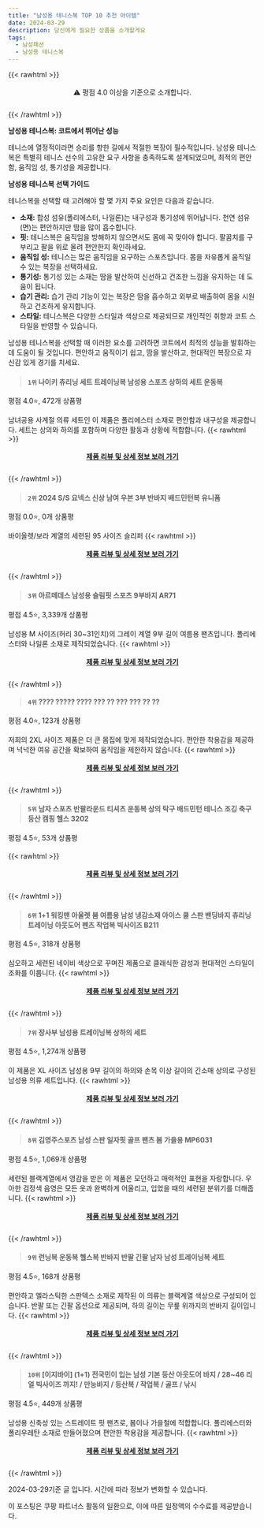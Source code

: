 ```yaml
---
title: "남성용 테니스복 TOP 10 추천 아이템"
date: 2024-03-29
description: 당신에게 필요한 상품을 소개할게요
tags:
  - 남성패션
  - 남성용 테니스복
---
```

{{< rawhtml >}}<div class="toc" style="text-align: center; height: 50px; line-height: 2;">  <p>⚠️ 평점 4.0 이상을 기준으로 소개합니다.<br></p></div> {{< /rawhtml >}}

**남성용 테니스복: 코트에서 뛰어난 성능**

테니스에 열정적이라면 승리를 향한 길에서 적절한 복장이 필수적입니다. 남성용 테니스복은 특별히 테니스 선수의 고유한 요구 사항을 충족하도록 설계되었으며, 최적의 편안함, 움직임 성, 통기성을 제공합니다.

**남성용 테니스복 선택 가이드**

테니스복을 선택할 때 고려해야 할 몇 가지 주요 요인은 다음과 같습니다.

* **소재:** 합성 섬유(폴리에스터, 나일론)는 내구성과 통기성에 뛰어납니다. 천연 섬유(면)는 편안하지만 땀을 많이 흡수합니다.
* **핏:** 테니스복은 움직임을 방해하지 않으면서도 몸에 꼭 맞아야 합니다. 팔꿈치를 구부리고 팔을 위로 올려 편안한지 확인하세요.
* **움직임 성:** 테니스는 많은 움직임을 요구하는 스포츠입니다. 몸을 자유롭게 움직일 수 있는 복장을 선택하세요.
* **통기성:** 통기성 있는 소재는 땀을 발산하여 신선하고 건조한 느낌을 유지하는 데 도움이 됩니다.
* **습기 관리:** 습기 관리 기능이 있는 복장은 땀을 흡수하고 외부로 배출하여 몸을 시원하고 건조하게 유지합니다.
* **스타일:** 테니스복은 다양한 스타일과 색상으로 제공되므로 개인적인 취향과 코트 스타일을 반영할 수 있습니다.

남성용 테니스복을 선택할 때 이러한 요소를 고려하면 코트에서 최적의 성능을 발휘하는 데 도움이 될 것입니다. 편안하고 움직이기 쉽고, 땀을 발산하고, 현대적인 복장으로 자신감 있게 경기를 치세요.


>#### `1위` 나이키 츄리닝 세트 트레이닝복 남성용 스포츠 상하의 세트 운동복
평점 4.0⭐, 472개 상품평

남녀공용 사계절 의류 세트인 이 제품은 폴리에스터 소재로 편안함과 내구성을 제공합니다. 세트는 상의와 하의를 포함하며 다양한 활동과 상황에 적합합니다.
{{< rawhtml >}}<div class="toc" style="text-align: center; height: 50px; line-height: 2;"><p><b><a href="https://link.coupang.com/re/AFFSDP?lptag=AF5033054&pageKey=7177300754&itemId=18094649988&vendorItemId=88423434943&traceid=V0-153-29caacaf41c25eb5&requestid=20240329142952628168885712&token=31850C%7CMIXED">제품 리뷰 및 상세 정보 보러 가기</a></b><br></p> </div>{{< /rawhtml >}}

>#### `2위` 2024 S/S 요넥스 신상 남여 우븐 3부 반바지 배드민턴복 유니폼
평점 0.0⭐, 0개 상품평

바이올렛/보라 계열의 세련된 95 사이즈 슬리퍼
{{< rawhtml >}}<div class="toc" style="text-align: center; height: 50px; line-height: 2;"><p><b><a href="https://link.coupang.com/re/AFFSDP?lptag=AF5033054&pageKey=7955918740&itemId=21981022663&vendorItemId=89028666496&traceid=V0-153-7c7e7f871d6ae1e9&clickBeacon=ji3j4B6mSxYYhsAajjxmLLAtgyCmgj8BpHQVg3TXjY8A6HfU9wrtVjUSgIKt80xqiTuau1xipfcXPSawoJVbLdneu0cC3_AXVI6sfemf1zt6cUzyLa09wZYmlgqdFAY2C-wi4OqZimXaTlGP0D7YG6iNeO5SC3XAQ6opCYqyabSE_-pny07Zjt-DXKMuL2zBLKBtWdTt0lQFmsLlv9ypTOuBhxU82M1j81HOmud8VsY_1TP3m641krYjpl5s51xDBjiXRLIMU6J6LOY3innL8OXj17Cil_rZrGFi1SX1uDv5qYHCimUPolL0tXuwEX2mhFNMOO7XE3FjPzSQotVm3eKPOHqziPkM96_amik7TjhZLSKpZqEbMhs-LoN5wLFeJtR0Bq2-MuWJ59djDip1NsolWlVofb5K3SYnInv5S34QjxCe4SD5HpP3JBeCiXcngL8N0rGtQvuNcDInZo5IAaReTN9UVXsyHwW_vjyx6MOStA81GZpipr04N4aP7Fe7Y6MbfhEVizzr3au50u8cObe6Stgn4hX0gT66oWW5Yf3bRmiO1fDZwNdo-5QaUvro4Je28ksXC8KBOMGeubK3PfDMoXqo9zBneFaWkeWGqpvJ9OwO4IicxI7cLnF5ooybUvs_0UHhosJN3FJfGNLjTQooYCNjWKrg0E7hAizZZEdOfXQAvxkAc3iv_gNMxSYBJMn2bdYW9COCu7dc6Y7zIZ-UUtXO8NAajINtVwtqq20T57Pa7_BOx6um44sHJmWndY2pkJPDSwG3VvKNBqyjqx9r6zC5xrW_z3kEqF3RUJVk1Z_BZesRgdGZpgBdOILVor2hFct6w1d-5w39kanVOMFe5dJ0g_I_V6jHyS77kYQ0J8xLA6f4jLTPj9WaZI9mS4KFSSVtoZNa1EQ6F_f7fKkdTEpjxRvl9GeX2xtqekFUnsl7E5vcvMpTtBA%3D&requestid=20240329142952628168885712&token=31850C%7CMIXED">제품 리뷰 및 상세 정보 보러 가기</a></b><br></p> </div>{{< /rawhtml >}}

>#### `3위` 아르메데스 남성용 슬림핏 스포츠 9부바지 AR71
평점 4.5⭐, 3,339개 상품평

남성용 M 사이즈(허리 30~31인치)의 그레이 계열 9부 길이 여름용 팬츠입니다. 폴리에스터와 나일론 소재로 제작되었습니다.
{{< rawhtml >}}<div class="toc" style="text-align: center; height: 50px; line-height: 2;"><p><b><a href="https://link.coupang.com/re/AFFSDP?lptag=AF5033054&pageKey=174033534&itemId=497037418&vendorItemId=4280703072&traceid=V0-153-04c1ccac492806d2&requestid=20240329142952628168885712&token=31850C%7CMIXED">제품 리뷰 및 상세 정보 보러 가기</a></b><br></p> </div>{{< /rawhtml >}}

>#### `4위` ???? ????? ???? ??? ?? ??? ??? ?? ??
평점 4.0⭐, 123개 상품평

저희의 2XL 사이즈 제품은 더 큰 몸집에 맞게 제작되었습니다. 편안한 착용감을 제공하며 넉넉한 여유 공간을 확보하여 움직임을 제한하지 않습니다.
{{< rawhtml >}}<div class="toc" style="text-align: center; height: 50px; line-height: 2;"><p><b><a href="https://link.coupang.com/re/AFFSDP?lptag=AF5033054&pageKey=7341904099&itemId=18872607498&vendorItemId=88252101724&traceid=V0-153-9f9bbd83be16d932&clickBeacon=tCp_goK60qPOsHp6tHep1EmUZb36MeCfrWLgFcu7bSTm5JazO1B8wTaBqPHGrivHjS6fMZS6_js3ji9lFL2EE1-FzfmfANInAbwT4lB1FPzjJqx5iagsDqNrTVpjOrg_QPzxOBnHcURadJq5x0X3cKBbOftaDJkO_f1Vjd96iIMA6hkGKoV4jyb98vpfHRLjiA6y_qnN8E4TkPnaaZFMKO84fABItcH5pB_oRUzAL4wRq6aWTHSnbBDS8cJN1l7S42odbYFOQxm2alxAdRv_y2OsXBCzqFKQe2VpMfW6t3vrML8juqeQvn0sflk9BcMMGk5B0ccwKv3RG9BMm0picnGZ2lEgHzt94-Y0OkgC7cHFjxbMgu7CbLWOIkI5v7Wrv0ZJmf1eReWYZcw8J1wJrkOZDxQGpJK7ovFumdJAPV6qOFSyE8dEQeQSY5onluX-sWy04jb-j16hCLG-626W_Y-o9BUrXjx79euVdZ05sGi64XMC_gxyJaaNK6Pxv14-IsKvDelm1BvMuhC-YQ26UHShMUGy6C1WSvkteutrvI0CIveBIm1wyYT-hho48xL43tbZueB22I8yZ38X-b1MhQFClEbye-1lCzdDefIvCDXkekqZnprLCicZWkZUzB7XSd7de89d8huATkXQBy_oXu_o1wc8ZzHM6DFyW6i5qiECTCcBp4DVpUT3wwcMTykug9XHmxj61lQbKPIyYey8T-d2MwhUtGlzraTQnEMP9bCE1cIndJQNR86okR5SUpmcgFH19Vx-F9V1kxUSQfR_Q_Onux_dQLScnx5nFyDFMWH_1L53KZ9mB5nArAzcZHo898yjY5qJoKxtxpiP2qLLnTgYrkY_cLKjDhieWJtErW3tmkRuKoKXiBQJd-rGyNiiegb4izhUFf_DoX94o6nviiV43FBqe-dNUdKxUQwytiIWhlwX-qDQTMkVs_ifyqWJYfMYMQ%3D%3D&requestid=20240329142952628168885712&token=31850C%7CMIXED">제품 리뷰 및 상세 정보 보러 가기</a></b><br></p> </div>{{< /rawhtml >}}

>#### `5위` 남자 스포츠 반팔라운드 티셔츠 운동복 상의 탁구 배드민턴 테니스 조깅 축구 등산 캠핑 헬스 3202
평점 4.5⭐, 53개 상품평


{{< rawhtml >}}<div class="toc" style="text-align: center; height: 50px; line-height: 2;"><p><b><a href="https://link.coupang.com/re/AFFSDP?lptag=AF5033054&pageKey=7575515574&itemId=19987379171&vendorItemId=83369009908&traceid=V0-153-a7295a4029f9cf5e&requestid=20240329142952628168885712&token=31850C%7CMIXED">제품 리뷰 및 상세 정보 보러 가기</a></b><br></p> </div>{{< /rawhtml >}}

>#### `6위` 1+1 워킹맨 아울렛 봄 여름용 남성 냉감소재 아이스 쿨 스판 밴딩바지 츄리닝 트레이닝 아웃도어 펜츠 작업복 빅사이즈 B211
평점 4.5⭐, 318개 상품평

심오하고 세련된 네이비 색상으로 꾸며진 제품으로 클래식한 감성과 현대적인 스타일이 조화를 이룹니다.
{{< rawhtml >}}<div class="toc" style="text-align: center; height: 50px; line-height: 2;"><p><b><a href="https://link.coupang.com/re/AFFSDP?lptag=AF5033054&pageKey=7170191861&itemId=18062329177&vendorItemId=85216066394&traceid=V0-153-cecc08bf715df2eb&clickBeacon=VfbHxC0YE_1XSmkWVWMlrwDizN9bCkPeLCH_WqN7QdCa0Zffg6WSh2mUthk6VrtQzPMYVMYX_I0VBmhQ0Hz6PIL19noxXmkcSOysR7Obi-Er-KUmFkPb8hU9H5GnULxXtGJhCMR_r8CBFOhmqv3MWV8bWVl-DFMGRyWmhG8wKUleKEuoYNYgBNDZDvGTyboC9BWg4BVUMpyOeVj0m-tmhfQccIt78WmgDTfbVdpYus7Fx6l6zddDBh1vDMtmEBjLwtshoT_YSc8htzV24U_MpO57iK0jwfqyR7epnuWNMyaCyt86WZPqv88qQCkBTr2MDmHPtITw0CwIgO6iD1LuXudfs8QnZImmd9HodUO9D1sHLwMRTkP7aTGG0Ju1EQNx43Y_z5tSqyEBqRNo-dSi5YDJHb6FydPdTsoJFO1Mtw3ixl0D6LN2O79A9AaDdHD3Ss8anWhvG0mgiM-yYbdLkBjmzanrLbxjDtiQTnRkz6seEHfqKCxnnF_8Iv_9EZSJJG6ZFvEtNXznHKbVl2A2_G9ksCl6nUssq5s5mBXy93-qLo3_agF5uzuvTE_q03_XXVr3Xq-nbp7AByYd63OpyEIFB2MBes8dU3b8qDYZH2uYK-eFNzrU-ItDoNGmtnwXNOlmBX_JYMInEil7S2lg8wRpGOsnbE-wJJktFRQcARtqq-5OalVq6mVoigTMzAbb0XtQMtTGPxP-WiHlYEDtxYYpb9Oivj50XkH3z0CjxiWOjla_57JxhPyQTzqbEcN66GCDf6OyXbzEvi8h0ERnBCBCdf5cxEmNlh920domubHy9ur_Napqk9zXDCIgH_W07CpvkdZmhiCxaJdkIiu3VzUlK1F48WvSK_zEPuF1KaNucGCB0QiswYrUkdcQveRwqjMZgrxvXYNWvs8HKfLrARXgIdrK2TijLfeaD0IoEOp9m9yySVUWlSl_BW8BuDU%3D&requestid=20240329142952628168885712&token=31850C%7CMIXED">제품 리뷰 및 상세 정보 보러 가기</a></b><br></p> </div>{{< /rawhtml >}}

>#### `7위` 장사부 남성용 트레이닝복 상하의 세트
평점 4.5⭐, 1,274개 상품평

이 제품은 XL 사이즈 남성용 9부 길이의 하의와 손목 이상 길이의 긴소매 상의로 구성된 남성용 의류 세트입니다.
{{< rawhtml >}}<div class="toc" style="text-align: center; height: 50px; line-height: 2;"><p><b><a href="https://link.coupang.com/re/AFFSDP?lptag=AF5033054&pageKey=2229496707&itemId=3803919213&vendorItemId=88387582763&traceid=V0-153-0fc07870bca135a6&requestid=20240329142952628168885712&token=31850C%7CMIXED">제품 리뷰 및 상세 정보 보러 가기</a></b><br></p> </div>{{< /rawhtml >}}

>#### `8위` 김영주스포츠 남성 스판 일자핏 골프 팬츠 봄 가을용 MP6031
평점 4.5⭐, 1,069개 상품평

세련된 블랙계열에서 영감을 받은 이 제품은 모던하고 매력적인 표현을 자랑합니다. 우아한 검정색 음영은 모든 옷과 완벽하게 어울리고, 입었을 때의 세련된 분위기를 더해줍니다.
{{< rawhtml >}}<div class="toc" style="text-align: center; height: 50px; line-height: 2;"><p><b><a href="https://link.coupang.com/re/AFFSDP?lptag=AF5033054&pageKey=6760688708&itemId=17946092100&vendorItemId=85201226752&traceid=V0-153-be36da5d47aa8f22&clickBeacon=xxzTHQS7GDzSzhuwxxAkWiv1thIbnm7VrOql8Nq2-DYiXsHXZToz9IDLDJUUO4tErUwITy37AXDbQ9a31aOkcHsn3UZsrn-8inny5d5lXlPzBSMEYYBaSYtTUNhoVjlPSykTc6dxZFGB_lSYj9di-vvsoW-yaD6MYbjeKCPYT_dMkXsJ-POSo4iOd7VnPr-gIwpIRZp-yfY7AOUQtQmPWyMDPPNHRu-OdbwpV42qQxkqaNh2kekmHWWrfYmS4ZFtLoBEfBIb2-jA7bi3ktNocY4P88UmKsC1IOKbS10baROhWDkkkj79Efb6KmNIhIS69tqX2lXoSolfHSjeFSSGTaO3XyvL00FFgts1whmkEv7dz3FkUZ4C8G_bn0kEsqr_0CYnNZPDBxCXwGJ2Y6DiWkoY9rkUe_Wk0kfl7W_fWST8zWPO1o8GMYyjOJ66IJn67tvS8wbv7pI7dvscf3n2O1F6GneBr9OWUxUgy4r6p1k-8u1H_FstM5FwiMM9c8EA93xTOylZR1XYWTl3ik2Zu9zlfbCURf6uFnr9diI_C_qzc3GDDkbAfCJtAcV_8cBug8_JES7IACFy77Rr2wgseggl1m-wSfwOfCRlaqCETEmvN5MzI0PnYaSfgenll3X-onQI0w7O8caFjHbhJjQcg7q8D7DgNqbIgc51C9HUemgUNCIsQ7I6kCxFB0uwNf51SlRnwVW7nHFuPsrJJvM53D6JcWa7TeC5Y64B25TIlpFxs2AJ0hTJjHC673DRMgtRVhXFXKbEUIclK2hZG7ABP0cUgk7US1K2dV1Uk8k-CqTlcIySuy8JzY0FAZhzQ-rlePCoKcg5Wxe5aoTlHvCY3mJsAtRDrMWVJd7nxPaQ7I3AjNCW2LmxcCDeWSGgR94gFWqNhznV-t6fGnVSrAU7oa4ftLQ5MVsG7QdZORiAq_anxLEDPWsDMge_eqGf&requestid=20240329142952628168885712&token=31850C%7CMIXED">제품 리뷰 및 상세 정보 보러 가기</a></b><br></p> </div>{{< /rawhtml >}}

>#### `9위` 런닝복 운동복 헬스복 반바지 반팔 긴팔 남자 남성 트레이닝복 세트
평점 4.5⭐, 168개 상품평

편안하고 엘라스틱한 스판덱스 소재로 제작된 이 의류는 블랙계열 색상으로 구성되어 있습니다. 반팔 또는 긴팔 옵션으로 제공되며, 하의 길이는 무릎 위까지의 반바지 길이입니다.
{{< rawhtml >}}<div class="toc" style="text-align: center; height: 50px; line-height: 2;"><p><b><a href="https://link.coupang.com/re/AFFSDP?lptag=AF5033054&pageKey=6333940572&itemId=13256764933&vendorItemId=77462155825&traceid=V0-153-4a23a736754b6019&requestid=20240329142952628168885712&token=31850C%7CMIXED">제품 리뷰 및 상세 정보 보러 가기</a></b><br></p> </div>{{< /rawhtml >}}

>#### `10위` [이지바이] (1+1) 전국민이 입는 남성 기본 등산 아웃도어 바지 / 28~46 리얼 빅사이즈 까지! / 만능바지 / 등산복 / 작업복 / 골프 / 낚시
평점 4.5⭐, 449개 상품평

남성용 신축성 있는 스트레이트 핏 팬츠로, 봄이나 가을철에 적합합니다. 폴리에스터와 폴리우레탄 소재로 만들어졌으며 편안한 착용감을 제공합니다.
{{< rawhtml >}}<div class="toc" style="text-align: center; height: 50px; line-height: 2;"><p><b><a href="https://link.coupang.com/re/AFFSDP?lptag=AF5033054&pageKey=7217104688&itemId=21192132693&vendorItemId=88811636174&traceid=V0-153-ba14a6c51a76b62d&clickBeacon=1rjCvB1DbYqRhYa61o7tz0EQoCYkhpwfve9rBfgz8rftodBIupymnUXczjDhqVki-zz61YPk2WNJaJ9fXq3ZM5UeDcnmTMo_hKqHkNzuUBpx0_a2cQw1moeHAZPIwtolxhdTUQdYDEXS4B-JSZW7ZyGJ-o7KwRzlZz3XH4N1vCDx6a1royYT17gjip7I20nYi4tsUjw29zzY1dJdGDy9S-1uChRlJLWvh64vDWoxL3oyIk9aqPSRSfNCh5hh_IJ6M7nnD0uJ0x93V99LGdi_mw9WCJk1iWVHwmSWE0h32IgaEkfAXyKuS3n_BkskR3Kbdpk7Jl18NaTjT7GlOU7TNXNsnsfMGohy31jd1UzEIGhGPX6f9wnfJ9YAb14Ps5X-LxflaEhyhXeHkAR4byYI912ugpNNdlPY6ubI4ZhSoZ79n6n5_aWhy6EQOHWL_eOHVKIpNC4GuHDFJGZIyPVirm3ioyQpq2etPBXAKf0rlcdu52FglXkl6DtxfcQkt9O9f0qx78T0Kk_BmHFLvY-u4Ezmqt2IanuJEpqvWz9wG3ZXdxiMlWBs0MzJV3o66ztO_GbOVF9Ou_h-nz3p5tsFpIfletjUHB95sqowsBwRjvwpXshmNteF7lzX0AwgYsEB7cvvpNRVdbfdHW3iK5JJecavw8e-2ukSiWt01uCs74HL4EcbEK-VNrICEp28kyW4Ed2bIXKSvj0ZMVM6nOcrXmUVTMteULRLl3Kc-i97w51bksf7ObZ6y83sCrTr1EFTyu9A4y_UGOWKUTmx5kZLwv12X8KF79owZhSTynkAzEi1yebLUkD0paZpmRDmS3GcnGXKr44IeWltysMLNzYRpV7aZX_vqCA8ro5FglL41bV40w86guIxNxRmAjoOFBXhHltLKxAaObO0O4K9aVF0cZvYjw28zv3UdwTayohZoHEdsqXF7YsKYmUY1JJcDw%3D%3D&requestid=20240329142952628168885712&token=31850C%7CMIXED">제품 리뷰 및 상세 정보 보러 가기</a></b><br></p> </div>{{< /rawhtml >}}


2024-03-29기준 글 입니다.
시간에 따라 정보가 변화할 수 있습니다.

이 포스팅은 쿠팡 파트너스 활동의 일환으로, 이에 따른 일정액의 수수료를 제공받습니다.
